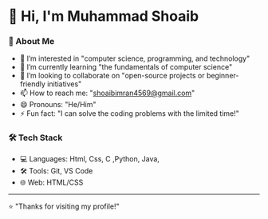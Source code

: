 # 👋 Hi, I'm Muhammad Shoaib 

### 🌟 About Me
- 👀 I’m interested in "computer science, programming, and technology" 
- 🌱 I’m currently learning "the fundamentals of computer science"
- 💞️ I’m looking to collaborate on "open-source projects or beginner-friendly initiatives"
- 📫 How to reach me: "shoaibimran4569@gmail.com"
- 😄 Pronouns: "He/Him"
- ⚡ Fun fact: "I can solve the coding  problems with the limited time!"

### 🛠️ Tech Stack
- 💻 Languages: Html, Css, C ,Python, Java, 
- 🛠️ Tools: Git, VS Code
- 🌐 Web: HTML/CSS 

---

⭐ "Thanks for visiting my profile!"
